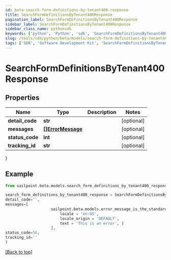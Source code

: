 ```yaml
---
id: beta-search-form-definitions-by-tenant400-response
title: SearchFormDefinitionsByTenant400Response
pagination_label: SearchFormDefinitionsByTenant400Response
sidebar_label: SearchFormDefinitionsByTenant400Response
sidebar_class_name: pythonsdk
keywords: ['python', 'Python', 'sdk', 'SearchFormDefinitionsByTenant400Response', 'BetaSearchFormDefinitionsByTenant400Response'] 
slug: /tools/sdk/python/beta/models/search-form-definitions-by-tenant400-response
tags: ['SDK', 'Software Development Kit', 'SearchFormDefinitionsByTenant400Response', 'BetaSearchFormDefinitionsByTenant400Response']
---
```


# SearchFormDefinitionsByTenant400Response


## Properties

Name | Type | Description | Notes
------------ | ------------- | ------------- | -------------
**detail_code** | **str** |  | [optional] 
**messages** | [**[]ErrorMessage**](error-message) |  | [optional] 
**status_code** | **int** |  | [optional] 
**tracking_id** | **str** |  | [optional] 
}

## Example

```python
from sailpoint.beta.models.search_form_definitions_by_tenant400_response import SearchFormDefinitionsByTenant400Response

search_form_definitions_by_tenant400_response = SearchFormDefinitionsByTenant400Response(
detail_code='',
messages=[
                    sailpoint.beta.models.error_message_is_the_standard_api_error_response_message_type/.ErrorMessage is the standard API error response message type.(
                        locale = 'en-US', 
                        locale_origin = 'DEFAULT', 
                        text = 'This is an error', )
                    ],
status_code=56,
tracking_id=''
)

```
[[Back to top]](#) 

